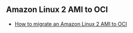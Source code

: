 ## Amazon Linux 2 AMI to OCI
* [How to migrate an Amazon Linux 2 AMI to OCI](https://leandromichelino.medium.com/how-to-migrate-an-amazon-linux-2-ami-to-oci-afc9c75b64bd)
